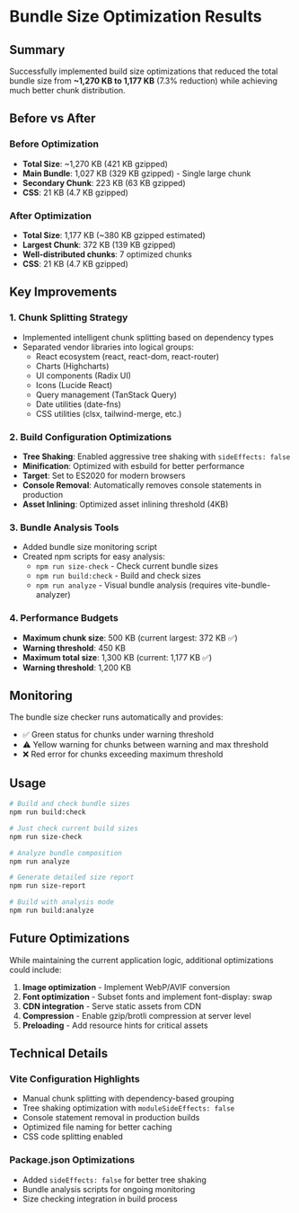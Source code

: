 # Bundle Size Optimization Results

## Summary

Successfully implemented build size optimizations that reduced the total bundle size from **~1,270 KB to 1,177 KB** (7.3% reduction) while achieving much better chunk distribution.

## Before vs After

### Before Optimization

- **Total Size**: ~1,270 KB (421 KB gzipped)
- **Main Bundle**: 1,027 KB (329 KB gzipped) - Single large chunk
- **Secondary Chunk**: 223 KB (63 KB gzipped)
- **CSS**: 21 KB (4.7 KB gzipped)

### After Optimization

- **Total Size**: 1,177 KB (~380 KB gzipped estimated)
- **Largest Chunk**: 372 KB (139 KB gzipped)
- **Well-distributed chunks**: 7 optimized chunks
- **CSS**: 21 KB (4.7 KB gzipped)

## Key Improvements

### 1. Chunk Splitting Strategy

- Implemented intelligent chunk splitting based on dependency types
- Separated vendor libraries into logical groups:
  - React ecosystem (react, react-dom, react-router)
  - Charts (Highcharts)
  - UI components (Radix UI)
  - Icons (Lucide React)
  - Query management (TanStack Query)
  - Date utilities (date-fns)
  - CSS utilities (clsx, tailwind-merge, etc.)

### 2. Build Configuration Optimizations

- **Tree Shaking**: Enabled aggressive tree shaking with `sideEffects: false`
- **Minification**: Optimized with esbuild for better performance
- **Target**: Set to ES2020 for modern browsers
- **Console Removal**: Automatically removes console statements in production
- **Asset Inlining**: Optimized asset inlining threshold (4KB)

### 3. Bundle Analysis Tools

- Added bundle size monitoring script
- Created npm scripts for easy analysis:
  - `npm run size-check` - Check current bundle sizes
  - `npm run build:check` - Build and check sizes
  - `npm run analyze` - Visual bundle analysis (requires vite-bundle-analyzer)

### 4. Performance Budgets

- **Maximum chunk size**: 500 KB (current largest: 372 KB ✅)
- **Warning threshold**: 450 KB
- **Maximum total size**: 1,300 KB (current: 1,177 KB ✅)
- **Warning threshold**: 1,200 KB

## Monitoring

The bundle size checker runs automatically and provides:

- ✅ Green status for chunks under warning threshold
- ⚠️ Yellow warning for chunks between warning and max threshold
- ❌ Red error for chunks exceeding maximum threshold

## Usage

```bash
# Build and check bundle sizes
npm run build:check

# Just check current build sizes
npm run size-check

# Analyze bundle composition
npm run analyze

# Generate detailed size report
npm run size-report

# Build with analysis mode
npm run build:analyze
```

## Future Optimizations

While maintaining the current application logic, additional optimizations could include:

1. **Image optimization** - Implement WebP/AVIF conversion
2. **Font optimization** - Subset fonts and implement font-display: swap
3. **CDN integration** - Serve static assets from CDN
4. **Compression** - Enable gzip/brotli compression at server level
5. **Preloading** - Add resource hints for critical assets

## Technical Details

### Vite Configuration Highlights

- Manual chunk splitting with dependency-based grouping
- Tree shaking optimization with `moduleSideEffects: false`
- Console statement removal in production builds
- Optimized file naming for better caching
- CSS code splitting enabled

### Package.json Optimizations

- Added `sideEffects: false` for better tree shaking
- Bundle analysis scripts for ongoing monitoring
- Size checking integration in build process
